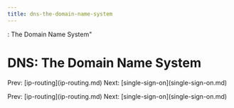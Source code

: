 ```yaml
---
title: dns-the-domain-name-system
---
```


: The Domain Name System\"

# DNS: The Domain Name System

Prev: \[ip-routing](ip-routing.md) Next:
\[single-sign-on](single-sign-on.md)

Prev: \[ip-routing](ip-routing.md) Next:
\[single-sign-on](single-sign-on.md)

